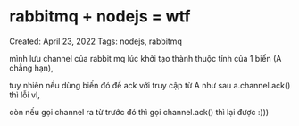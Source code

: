# rabbitmq + nodejs = wtf

Created: April 23, 2022
Tags: nodejs, rabbitmq

mình lưu channel của rabbit mq lúc khởi tạo thành thuộc tính của 1 biến (A chẳng hạn),

tuy nhiên nếu dùng biến đó để ack với truy cập từ A như sau a.channel.ack() thì lỗi vl,

còn nếu gọi channel ra từ trước đó thì gọi channel.ack() thì lại được :)))